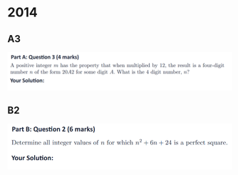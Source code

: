 # 2014

## A3

![](<../.gitbook/assets/屏幕快照 2020-09-28 14.58.14.png>)

## B2

![](<../.gitbook/assets/屏幕快照 2020-09-28 15.01.55.png>)
